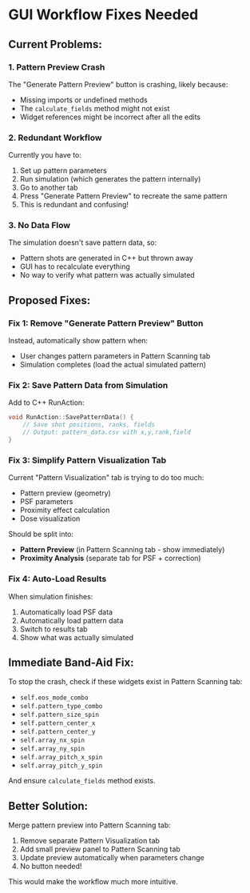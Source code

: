 # GUI Workflow Fixes Needed

## Current Problems:

### 1. Pattern Preview Crash
The "Generate Pattern Preview" button is crashing, likely because:
- Missing imports or undefined methods
- The `calculate_fields` method might not exist
- Widget references might be incorrect after all the edits

### 2. Redundant Workflow
Currently you have to:
1. Set up pattern parameters
2. Run simulation (which generates the pattern internally)
3. Go to another tab
4. Press "Generate Pattern Preview" to recreate the same pattern
5. This is redundant and confusing!

### 3. No Data Flow
The simulation doesn't save pattern data, so:
- Pattern shots are generated in C++ but thrown away
- GUI has to recalculate everything
- No way to verify what pattern was actually simulated

## Proposed Fixes:

### Fix 1: Remove "Generate Pattern Preview" Button
Instead, automatically show pattern when:
- User changes pattern parameters in Pattern Scanning tab
- Simulation completes (load the actual simulated pattern)

### Fix 2: Save Pattern Data from Simulation
Add to C++ RunAction:
```cpp
void RunAction::SavePatternData() {
    // Save shot positions, ranks, fields
    // Output: pattern_data.csv with x,y,rank,field
}
```

### Fix 3: Simplify Pattern Visualization Tab
Current "Pattern Visualization" tab is trying to do too much:
- Pattern preview (geometry)
- PSF parameters  
- Proximity effect calculation
- Dose visualization

Should be split into:
- **Pattern Preview** (in Pattern Scanning tab - show immediately)
- **Proximity Analysis** (separate tab for PSF + correction)

### Fix 4: Auto-Load Results
When simulation finishes:
1. Automatically load PSF data
2. Automatically load pattern data
3. Switch to results tab
4. Show what was actually simulated

## Immediate Band-Aid Fix:

To stop the crash, check if these widgets exist in Pattern Scanning tab:
- `self.eos_mode_combo`
- `self.pattern_type_combo`
- `self.pattern_size_spin`
- `self.pattern_center_x`
- `self.pattern_center_y`
- `self.array_nx_spin`
- `self.array_ny_spin`
- `self.array_pitch_x_spin`
- `self.array_pitch_y_spin`

And ensure `calculate_fields` method exists.

## Better Solution:

Merge pattern preview into Pattern Scanning tab:
1. Remove separate Pattern Visualization tab
2. Add small preview panel to Pattern Scanning tab
3. Update preview automatically when parameters change
4. No button needed!

This would make the workflow much more intuitive.